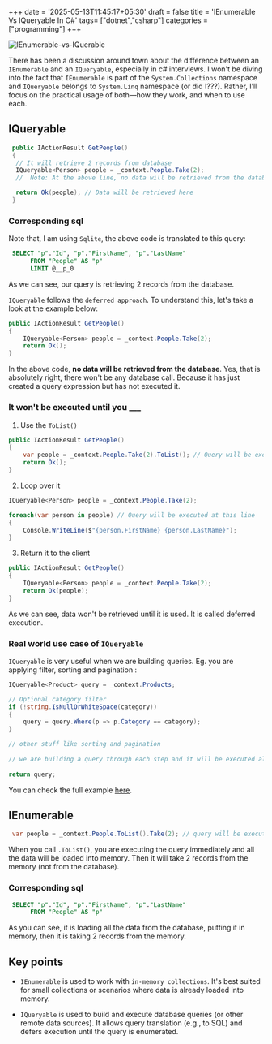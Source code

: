 +++
date = '2025-05-13T11:45:17+05:30'
draft = false
title = 'IEnumerable Vs IQueryable In C#'
tags= ["dotnet","csharp"]
categories = ["programming"]
+++

![IEnumerable-vs-IQuerable](/images/ienumerable-vs-queryable.webp)

There has been a discussion around town about the difference between an `IEnumerable` and an `IQueryable`, especially in c# interviews. I won't be diving into the fact that `IEnumerable` is part of the `System.Collections` namespace and `IQueryable` belongs to `System.Linq` namespace (or did I???). Rather, I’ll focus on the practical usage of both—how they work, and when to use each.

## IQueryable

```cs
 public IActionResult GetPeople()
 {
  // It will retrieve 2 records from database 
  IQueryable<Person> people = _context.People.Take(2); 
  //  Note: At the above line, no data will be retrieved from the database

  return Ok(people); // Data will be retrieved here
 }
```

### Corresponding sql

Note that, I am using `Sqlite`, the above code is translated to this query:

```sql
 SELECT "p"."Id", "p"."FirstName", "p"."LastName"
      FROM "People" AS "p"
      LIMIT @__p_0
```

As we can see, our query is retrieving 2 records from the database.

`IQueryable` follows the `deferred approach`. To understand this, let's take a look at the  example below:

```cs
public IActionResult GetPeople()
{
    IQueryable<Person> people = _context.People.Take(2);
    return Ok();
}
```

In the above code, **no data will be retrieved from the database**. Yes, that is absolutely right, there won't be any database call. Because it has just created a query expression but has not executed it.

### It won't be executed until you ___

1. Use the `ToList()`

```cs
public IActionResult GetPeople()
{
    var people = _context.People.Take(2).ToList(); // Query will be executed immediately
    return Ok();
}
```

2. Loop over it

```cs
IQueryable<Person> people = _context.People.Take(2);

foreach(var person in people) // Query will be executed at this line
{
    Console.WriteLine($"{person.FirstName} {person.LastName}");
}
```

3. Return it to the client

```cs
public IActionResult GetPeople()
{
    IQueryable<Person> people = _context.People.Take(2);
    return Ok(people);
}
```

As we can see, data won't be retrieved until it is used. It is called deferred execution.

### Real world use case of `IQueryable`

`IQueryable` is very useful when we are building queries. Eg. you are applying filter, sorting and pagination :

```cs
IQueryable<Product> query = _context.Products;

// Optional category filter
if (!string.IsNullOrWhiteSpace(category))
{
    query = query.Where(p => p.Category == category);
}

// other stuff like sorting and pagination
   
// we are building a query through each step and it will be executed all at once in the end.
  
return query;
```

You can check the full example [here](https://github.com/rd003/WebApiFSP/blob/master/WepApiFSP.Data/Repositories/BookRepository.cs).

## IEnumerable

```cs
 var people = _context.People.ToList().Take(2); // query will be executed immediately
```

When you call `.ToList()`, you are executing the query immediately and all the data will be loaded into memory. Then it will take 2 records from the memory (not from the database). 

### Corresponding sql

```sql
 SELECT "p"."Id", "p"."FirstName", "p"."LastName"
      FROM "People" AS "p"
```

As you can see, it is loading all the data from the database, putting it in memory, then it is taking 2 records from the memory.


## Key points

- `IEnumerable` is used to work with `in-memory collections`. It's best suited for small collections or scenarios where data is already loaded into memory.

- `IQueryable` is used to build and execute database queries (or other remote data sources). It allows query translation (e.g., to SQL) and defers execution until the query is enumerated.
